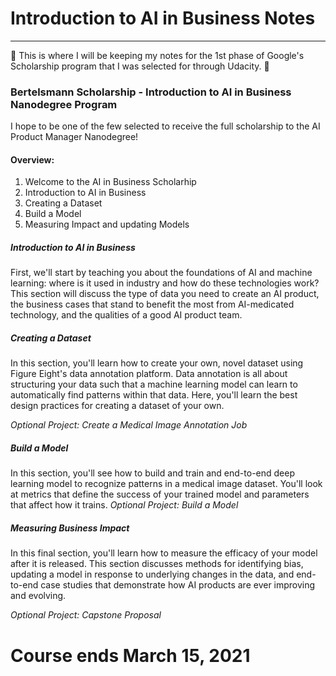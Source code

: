 # Introduction to AI in Business Notes
____

:tada: This is where I will be keeping my notes for the 1st phase of Google's Scholarship program that I was selected for through Udacity. :tada:

### Bertelsmann Scholarship - Introduction to AI in Business Nanodegree Program

I hope to be one of the few selected to receive the full scholarship to the AI Product Manager Nanodegree! 

#### Overview: 

1. Welcome to the AI in Business Scholarhip 
2. Introduction to AI in Business 
3. Creating a Dataset 
4. Build a Model 
5. Measuring Impact and updating Models

##### Introduction to AI in Business
First, we'll start by teaching you about the foundations of AI and machine learning: where is it used in industry and how do these technologies work? This section will discuss the type of data you need to create an AI product, the business cases that stand to benefit the most from AI-medicated technology, and the qualities of a good AI product team.

##### Creating a Dataset
In this section, you'll learn how to create your own, novel dataset using Figure Eight's data annotation platform. Data annotation is all about structuring your data such that a machine learning model can learn to automatically find patterns within that data. Here, you'll learn the best design practices for creating a dataset of your own.

*Optional Project: Create a Medical Image Annotation Job*
##### Build a Model
In this section, you'll see how to build and train and end-to-end deep learning model to recognize patterns in a medical image dataset. You'll look at metrics that define the success of your trained model and parameters that affect how it trains.
*Optional Project: Build a Model*

##### Measuring Business Impact
In this final section, you'll learn how to measure the efficacy of your model after it is released. This section discusses methods for identifying bias, updating a model in response to underlying changes in the data, and end-to-end case studies that demonstrate how AI products are ever improving and evolving.

*Optional Project: Capstone Proposal* 

# Course ends March 15, 2021 
